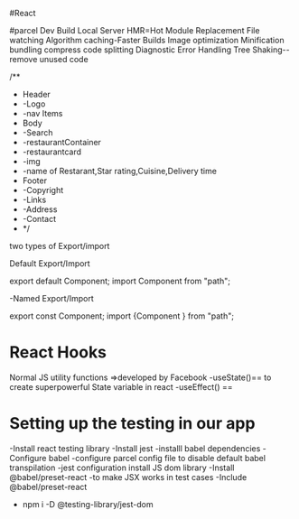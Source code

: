 #React


#parcel
Dev Build
Local Server
HMR=Hot Module Replacement
File watching Algorithm
caching-Faster Builds
Image optimization
Minification
bundling
compress
code splitting
Diagnostic
Error Handling
Tree Shaking--remove unused code 



/**
 * Header
 *  -Logo
 *  -nav Items
 * Body
 *  -Search
 *  -restaurantContainer
 *   -restaurantcard
 *    -img
 *    -name of Restarant,Star rating,Cuisine,Delivery time
 * Footer
 *  -Copyright
 *  -Links
 *  -Address
 *  -Contact
 * */

 two types of Export/import

 Default Export/Import

 export default Component;
 import Component from "path";

 -Named Export/Import

 export const Component;
 import {Component } from "path";

 # React Hooks
 Normal JS utility functions =>developed by Facebook
 -useState()== to create superpowerful State variable in react
 -useEffect() == 


 # Setting up the testing in our app
 -Install react testing library
 -Install jest
 -installl babel dependencies
 -Configure babel
 -configure parcel config file to disable default babel transpilation
 -jest configuration
 install JS dom library
 -Install @babel/preset-react -to make JSX works in test cases
 -Include @babel/preset-react 
 - npm i -D @testing-library/jest-dom